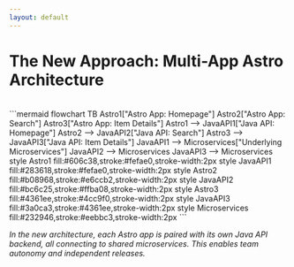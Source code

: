 ```yaml
---
layout: default
---
```


# The New Approach: Multi-App Astro Architecture

<br>
```mermaid
flowchart TB
    Astro1["Astro App: Homepage"]
    Astro2["Astro App: Search"]
    Astro3["Astro App: Item Details"]
    Astro1 --> JavaAPI1["Java API: Homepage"]
    Astro2 --> JavaAPI2["Java API: Search"]
    Astro3 --> JavaAPI3["Java API: Item Details"]
    JavaAPI1 --> Microservices["Underlying Microservices"]
    JavaAPI2 --> Microservices
    JavaAPI3 --> Microservices
    style Astro1 fill:#606c38,stroke:#fefae0,stroke-width:2px
    style JavaAPI1 fill:#283618,stroke:#fefae0,stroke-width:2px
    style Astro2 fill:#b08968,stroke:#e6ccb2,stroke-width:2px
    style JavaAPI2 fill:#bc6c25,stroke:#ffba08,stroke-width:2px
    style Astro3 fill:#4361ee,stroke:#4cc9f0,stroke-width:2px
    style JavaAPI3 fill:#3a0ca3,stroke:#4361ee,stroke-width:2px
    style Microservices fill:#232946,stroke:#eebbc3,stroke-width:2px
```

*In the new architecture, each Astro app is paired with its own Java API backend, all connecting to shared microservices. This enables team autonomy and independent releases.* 